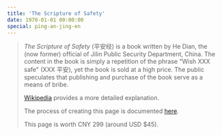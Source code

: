 ```yaml
---
title: 'The Scripture of Safety'
date: 1970-01-01 00:00:00
special: ping-an-jing-en
---
```


> _The Scripture of Safety_ (平安经) is a book written by He Dian, the (now former) official of Jilin Public Security Department, China. The content in the book is simply a repetition of the phrase "Wish XXX safe" (XXX 平安), yet the book is sold at a high price. The public speculates that publishing and purchase of the book serve as a means of bribe.
>
> [Wikipedia](https://en.wikipedia.org/wiki/Peace_Mantra) provides a more detailed explanation.
>
> The process of creating this page is documented [here](/en/article/modify-website/an-elegant-scripture-of-safety-generator.lantian).
>
> This page is worth CNY 299 (around USD $45).
